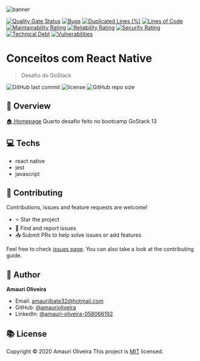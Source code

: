   ![banner](https://i.imgur.com/r52O4rf.png)

[![Quality Gate Status](https://sonarcloud.io/api/project_badges/measure?project=AmauriOliveira_conceitos-node-goStack&metric=alert_status)](https://sonarcloud.io/dashboard?id=AmauriOliveira_Conceitos-React-Native-goStack)
[![Bugs](https://sonarcloud.io/api/project_badges/measure?project=AmauriOliveira_conceitos-node-goStack&metric=bugs)](https://sonarcloud.io/dashboard?id=AmauriOliveira_Conceitos-React-Native-goStack)
[![Duplicated Lines (%)](https://sonarcloud.io/api/project_badges/measure?project=AmauriOliveira_conceitos-node-goStack&metric=duplicated_lines_density)](https://sonarcloud.io/dashboard?id=AmauriOliveira_Conceitos-React-Native-goStack)
[![Lines of Code](https://sonarcloud.io/api/project_badges/measure?project=AmauriOliveira_conceitos-node-goStack&metric=ncloc)](https://sonarcloud.io/dashboard?id=AmauriOliveira_Conceitos-React-Native-goStack)
[![Maintainability Rating](https://sonarcloud.io/api/project_badges/measure?project=AmauriOliveira_conceitos-node-goStack&metric=sqale_rating)](https://sonarcloud.io/dashboard?id=AmauriOliveira_Conceitos-React-Native-goStack)
[![Reliability Rating](https://sonarcloud.io/api/project_badges/measure?project=AmauriOliveira_conceitos-node-goStack&metric=reliability_rating)](https://sonarcloud.io/dashboard?id=AmauriOliveira_Conceitos-React-Native-goStack)
[![Security Rating](https://sonarcloud.io/api/project_badges/measure?project=AmauriOliveira_conceitos-node-goStack&metric=security_rating)](https://sonarcloud.io/dashboard?id=AmauriOliveira_Conceitos-React-Native-goStack)
[![Technical Debt](https://sonarcloud.io/api/project_badges/measure?project=AmauriOliveira_conceitos-node-goStack&metric=sqale_index)](https://sonarcloud.io/dashboard?id=AmauriOliveira_Conceitos-React-Native-goStack)
[![Vulnerabilities](https://sonarcloud.io/api/project_badges/measure?project=AmauriOliveira_conceitos-node-goStack&metric=vulnerabilities)](https://sonarcloud.io/dashboard?id=AmauriOliveira_Conceitos-React-Native-goStack)

# Conceitos com React Native

> Desafio do GoStack

![GitHub last commit](https://img.shields.io/github/last-commit/amaurioliveira/Conceitos-React-Native-goStack)
![license](https://img.shields.io/github/license/amaurioliveira/Conceitos-React-Native-goStack)
![GitHub repo size](https://img.shields.io/github/repo-size/amaurioliveira/Conceitos-React-Native-goStack)

## :telescope: Overview

  [🏠 Homepage](https://github.com/AmauriOliveira/Conceitos-React-Native-goStack)
Quarto desafio feito no bootcamp GoStack 13
## :computer: Techs
  
- react native
- jest
- javascript



## :star2: Contributing

Contributions, issues and feature requests are welcome!

- ⭐️ Star the project
- 🐛 Find and report issues
- 📥 Submit PRs to help solve issues or add features

Feel free to check [issues page](https://github.com/amaurioliveira/https://github.com/AmauriOliveira/Conceitos-React-Native-goStack/issues). You can also take a look at the contributing guide.

## :bow: Author

**Amauri Oliveira** 
* Email: amauriibate32@hotmail.com
* GitHub: [@amaurioliveira](https://github.com/amaurioliveira)
* LinkedIn: [@amauri-oliveira-058066192](https://linkedin.com/in/amauri-oliveira-058066192)

## :books: License

Copyright © 2020 Amauri Oliveira
This project is [MIT](license) licensed.